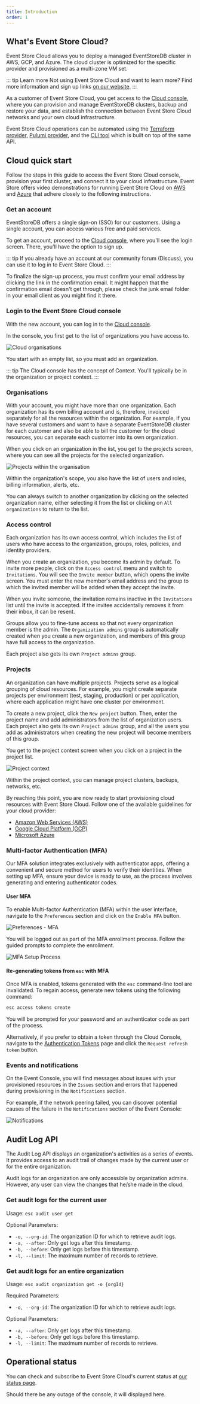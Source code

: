 ```yaml
---
title: Introduction
order: 1
---
```


## What's Event Store Cloud?

Event Store Cloud allows you to deploy a managed EventStoreDB cluster in AWS, GCP, and Azure. The cloud cluster is optimized for the specific provider and provisioned as a multi-zone VM set.

::: tip Learn more
Not using Event Store Cloud and want to learn more? Find more information and sign up links [on our website](https://www.eventstore.com/event-store-cloud).
:::

As a customer of Event Store Cloud, you get access to the [Cloud console](https://console.eventstore.cloud), where you can provision and manage EventStoreDB clusters, backup and restore your data, and establish the connection between Event Store Cloud networks and your own cloud infrastructure.

Event Store Cloud operations can be automated using the [Terraform provider](https://github.com/EventStore/terraform-provider-eventstorecloud), [Pulumi provider](https://www.pulumi.com/registry/packages/eventstorecloud/), and the [CLI tool](https://github.com/EventStore/esc) which is built on top of the same API.

## Cloud quick start

Follow the steps in this guide to access the Event Store Cloud console, provision your first cluster, and connect it to your cloud infrastructure. Event Store offers video demonstrations for running Event Store Cloud on [AWS](https://www.youtube.com/watch?v=UeYMA28fOlE) and [Azure](https://www.youtube.com/watch?v=D42c7omFiXA) that adhere closely to the following instructions.  

### Get an account

EventStoreDB offers a single sign-on (SSO) for our customers. Using a single account, you can access various free and paid services.

To get an account, proceed to the [Cloud console](https://console.eventstore.cloud/), where you'll see the login screen. There, you'll have the option to sign up.

::: tip
If you already have an account at our community forum (Discuss), you can use it to log in to Event Store Cloud.
:::

To finalize the sign-up process, you must confirm your email address by clicking the link in the confirmation email. It might happen that the confirmation email doesn't get through, please check the junk email folder in your email client as you might find it there.

### Login to the Event Store Cloud console

With the new account, you can log in to the [Cloud console](https://console.eventstore.cloud). 

In the console, you first get to the list of organizations you have access to.

![Cloud organisations](./images/intro/cloud-console-orgs.png)

You start with an empty list, so you must add an organization.

::: tip
The Cloud console has the concept of Context. You'll typically be in the organization or project context.
:::

### Organisations

With your account, you might have more than one organization. Each organization has its own billing account and is, therefore, invoiced separately for all the resources within the organization. For example, if you have several customers and want to have a separate EventStoreDB cluster for each customer and also be able to bill the customer for the cloud resources, you can separate each customer into its own organization.

When you click on an organization in the list, you get to the projects screen, where you can see all the projects for the selected organization.

![Projects within the organisation](./images/intro/cloud-org-projects.png)

Within the organization's scope, you also have the list of users and roles, billing information, alerts, etc.

You can always switch to another organization by clicking on the selected organization name, either selecting it from the list or clicking on `All organizations` to return to the list.

### Access control

Each organization has its own access control, which includes the list of users who have access to the organization, groups, roles, policies, and identity providers.

When you create an organization, you become its admin by default. To invite more people, click on the `Access control` menu and switch to `Invitations`. You will see the `Invite member` button, which opens the invite screen. You must enter the new member's email address and the group to which the invited member will be added when they accept the invite.

When you invite someone, the invitation remains inactive in the `Invitations` list until the invite is accepted. If the invitee accidentally removes it from their inbox, it can be resent.

Groups allow you to fine-tune access so that not every organization member is the admin. The `Organization admins` group is automatically created when you create a new organization, and members of this group have full access to the organization.

Each project also gets its own `Project admins` group.

### Projects

An organization can have multiple projects. Projects serve as a logical grouping of cloud resources. For example, you might create separate projects per environment (test, staging, production) or per application, where each application might have one cluster per environment.

To create a new project, click the `New project` button. Then, enter the project name and add administrators from the list of organization users. Each project also gets its own `Project admins` group, and all the users you add as administrators when creating the new project will become members of this group.

You get to the project context screen when you click on a project in the project list.

![Project context](./images/intro/cloud-project-screen.png)

Within the project context, you can manage project clusters, backups, networks, etc.

By reaching this point, you are now ready to start provisioning cloud resources with Event Store Cloud. Follow one of the available guidelines for your cloud provider:

- [Amazon Web Services (AWS)](./provision/aws.md)
- [Google Cloud Platform (GCP)](./provision/gcp.md)
- [Microsoft Azure](./provision/azure.md)

### Multi-factor Authentication (MFA)

Our MFA solution integrates exclusively with authenticator apps, offering a convenient and secure method for users to verify their identities.  When setting up MFA, ensure your device is ready to use, as the process involves generating and entering authenticator codes.

#### User MFA

To enable Multi-factor Authentication (MFA) within the user interface, navigate to the `Preferences` section and click on the `Enable MFA` button. 

![Preferences - MFA](./images/intro/mfa-preferences.png)

You will be logged out as part of the MFA enrollment process. Follow the guided prompts to complete the enrollment. 

![MFA Setup Process](./images/intro/mfa-setup-process.png)

#### Re-generating tokens from `esc` with MFA

Once MFA is enabled, tokens generated with the `esc` command-line tool are invalidated. To regain access, generate new tokens using the following command:

```bash
esc access tokens create
```

You will be prompted for your password and an authenticator code as part of the process.

Alternatively, if you prefer to obtain a token through the Cloud Console, navigate to the [Authentication Tokens](https://console.eventstore.cloud/authentication-tokens) page and click the `Request refresh token` button.

### Events and notifications

On the Event Console, you will find messages about issues with your provisioned resources in the `Issues` section and errors that happened during provisioning in the `Notifications` section.

For example, if the network peering failed, you can discover potential causes of the failure in the `Notifications` section of the Event Console:

![Notifications](./images/intro/event-console.png)

## Audit Log API
The Audit Log API displays an organization's activities as a series of events. It provides access to an audit trail of changes made by the current user or for the entire organization.

Audit logs for an organization are only accessible by organization admins. However, any user can view the changes that he/she made in the cloud.

### Get audit logs for the current user

Usage: `esc audit user get`

Optional Parameters:
* `-o, --org-id`: The organization ID for which to retrieve audit logs.
* `-a, --after`: Only get logs after this timestamp.
* `-b, --before`: Only get logs before this timestamp.
* `-l, --limit`: The maximum number of records to retrieve.

### Get audit logs for an entire organization

Usage: `esc audit organization get -o {orgId}`

Required Parameters:
* `-o, --org-id`: The organization ID for which to retrieve audit logs.

Optional Parameters:
* `-a, --after`: Only get logs after this timestamp.
* `-b, --before`: Only get logs before this timestamp.
* `-l, --limit`: The maximum number of records to retrieve.

## Operational status

You can check and subscribe to Event Store Cloud's current status at [our status page](https://status.eventstore.cloud).

Should there be any outage of the console, it will displayed here.





